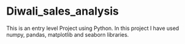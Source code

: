 # Diwali_sales_analysis

This is an entry level Project using Python.
In this project I have used numpy, pandas, matplotlib and seaborn libraries.

